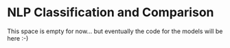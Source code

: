 # NLP Classification and Comparison
This space is empty for now... but eventually the code for the models will be here :-)
